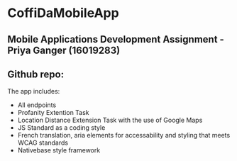 # CoffiDaMobileApp
## Mobile Applications Development Assignment - Priya Ganger (16019283)
## Github repo: 

The app includes:
* All endpoints
* Profanity Extention Task 
* Location Distance Extension Task with the use of Google Maps
* JS Standard as a coding style
* French translation, aria elements for accessability and styling that meets WCAG standards
* Nativebase style framework